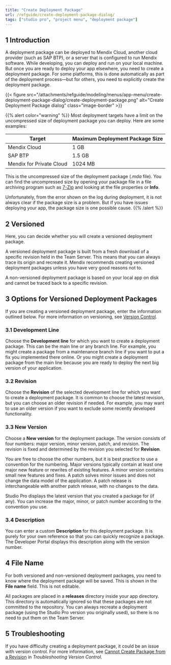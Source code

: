 ```yaml
---
title: "Create Deployment Package"
url: /refguide/create-deployment-package-dialog/
tags: ["studio pro", "project menu", "deployment package"]
---
```


## 1 Introduction

A deployment package can be deployed to Mendix Cloud, another cloud provider (such as SAP BTP), or a server that is configured to run Mendix software. While developing, you can deploy and run on your local machine. But once you are ready to deploy your app elsewhere, you need to create a deployment package. For some platforms, this is done automatically as part of the deployment process—but for others, you need to explicitly create the deployment package.

{{< figure src="/attachments/refguide/modeling/menus/app-menu/create-deployment-package-dialog/create-deployment-package.png" alt="Create Deployment Package dialog" class="image-border" >}}

{{% alert color="warning" %}}
Most deployment targets have a limit on the uncompressed size of deployment package you can deploy. Here are some examples:

| Target | Maximum Deployment Package Size |
| --- | --- |
| Mendix Cloud | 1 GB |
| SAP BTP | 1.5 GB |
| Mendix for Private Cloud | 1024 MB |

This is the uncompressed size of the deployment package (*.mda* file). You can find the uncompressed size by opening your package file in a file archiving program such as [7-Zip](https://www.7-zip.org/) and looking at the file properties or **Info**.

Unfortunately, from the error shown on the log during deployment, it is not always clear if the package size is a problem. But if you have issues deploying your app, the package size is one possible cause.
{{% /alert %}}

## 2 Versioned

Here, you can decide whether you will create a versioned deployment package.

A versioned deployment package is built from a fresh download of a specific revision held in the Team Server. This means that you can always trace its origin and recreate it. Mendix recommends creating versioned deployment packages unless you have very good reasons not to.

A non-versioned deployment package is based on your local app on disk and cannot be traced back to a specific revision.

## 3 Options for Versioned Deployment Packages

If you are creating a versioned deployment package, enter the information outlined below. For more information on versioning, see [Version Control](/refguide/version-control/).

### 3.1 Development Line

Choose the **Development line** for which you want to create a deployment package. This can be the main line or any branch line. For example, you might create a package from a maintenance branch line if you want to put a fix you implemented there online. Or you might create a deployment package from the main line because you are ready to deploy the next big version of your application.

### 3.2 Revision

Choose the **Revision** of the selected development line for which you want to create a deployment package. It is common to choose the latest revision, but you can choose an older revision if needed. For example, you may want to use an older version if you want to exclude some recently developed functionality.

### 3.3 New Version

Choose a **New version** for the deployment package. The version consists of four numbers: major version, minor version, patch, and revision. The revision is fixed and determined by the revision you selected for **Revision**.

You are free to choose the other numbers, but it is best practice to use a convention for the numbering. Major versions typically contain at least one major new feature or rewrites of existing features. A minor version contains small new features and fixes. A patch solves minor issues and does not change the data model of the application. A patch release is interchangeable with another patch release, with no changes to the data.

Studio Pro displays the latest version that you created a package for (if any). You can increase the major, minor, or patch number according to the convention you use.

### 3.4 Description

You can enter a custom **Description** for this deployment package. It is purely for your own reference so that you can quickly recognize a package. The Developer Portal displays this description along with the version number.

## 4 File Name

For both versioned and non-versioned deployment packages, you need to know where the deployment package will be saved. This is shown in the **File name** field. This is not editable.

All packages are placed in a **releases** directory inside your app directory. This directory is automatically ignored so that these packages are not committed to the repository. You can always recreate a deployment package (using the Studio Pro version you originally used), so there is no need to put them on the Team Server.

## 5 Troubleshooting

If you have difficulty creating a deployment package, it could be an issue with version control. For more information, see [Cannot Create Package from a Revision](/refguide/troubleshoot-version-control-issues/#cannot-create-package) in *Troubleshooting Version Control*.
